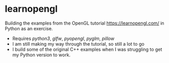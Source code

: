 # learnopengl

Building the examples from the OpenGL tutorial https://learnopengl.com/ in Python as an exercise.

  - Requires *python3*, *glfw*, *pyopengl*, *pyglm*, *pillow*
  - I am still making my way through the tutorial, so still a lot to go
  - I build some of the original C++ examples when I was struggling to get my Python version to work.
